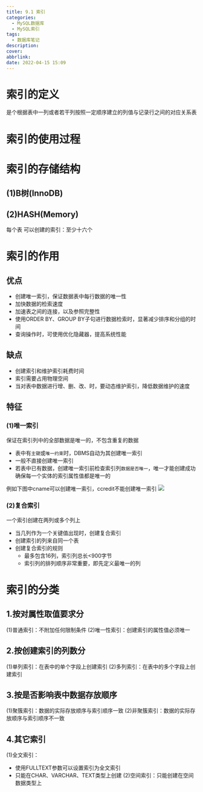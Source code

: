 ```yaml
---
title: 9.1 索引
categories:
  - MySQL数据库
  - MySQL索引
tags:
  - 数据库笔记
description: 
cover: 
abbrlink: 
date: 2022-04-15 15:09
---
```

# 索引的定义
是个根据表中一列或者若干列按照一定顺序建立的列值与记录行之间的对应关系表

# 索引的使用过程
# 索引的存储结构
## (1)B树(InnoDB)
## (2)HASH(Memory)

每个表 可以创建的索引：至少十六个

# 索引的作用
## 优点
+ 创建唯一索引，保证数据表中每行数据的唯一性
+ 加快数据的检索速度
+ 加速表之间的连接，以及参照完整性
+ 使用ORDER BY、GROUP BY子句进行数据检索时，显著减少排序和分组的时间
+ 查询操作时，可使用优化隐藏器，提高系统性能
## 缺点
+ 创建索引和维护索引耗费时间
+ 索引需要占用物理空间
+ 当对表中数据进行增、删、改、时，要动态维护索引，降低数据维护的速度
## 特征
### (1)唯一索引
保证在索引列中的全部数据是唯一的，不包含重复的数据
+ 表中有`主键`或`唯一约束`时，DBMS自动为其创建唯一索引
+ 一般不直接创建唯一索引
+ 若表中已有数据，创建唯一索引前检查索引列`数据是否唯一`，唯一才能创建成功
确保每一个实体的索引属性值都是唯一的

例如下图中cname可以创建唯一索引，ccredit不能创建唯一索引
![](https://tuchuang-1309886987.cos.ap-beijing.myqcloud.com/20220415201454.png)

### (2)复合索引
一个索引创建在两列或多个列上
+ 当几列作为一个关键值出现时，创建复合索引
+ 创建索引的列来自同一个表
+ 创建复合索引的规则
	+ 最多包含16列，索引列总长<900字节
	+ 索引列的排列顺序非常重要，即先定义最唯一的列

# 索引的分类
## 1.按对属性取值要求分
(1)普通索引：不附加任何限制条件
(2)唯一性索引：创建索引的属性值必须唯一
## 2.按创建索引的列数分
(1)单列索引：在表中的单个字段上创建索引
(2)多列索引：在表中的多个字段上创建索引
## 3.按是否影响表中数据存放顺序
(1)聚簇索引：数据的实际存放顺序与索引顺序一致
(2)非聚簇索引：数据的实际存放顺序与索引顺序不一致
## 4.其它索引
(1)全文索引：
+ 使用FULLTEXT参数可以设置索引为全文索引
+ 只能在CHAR、VARCHAR、TEXT类型上创建
(2)空间索引：只能创建在空间数据类型上